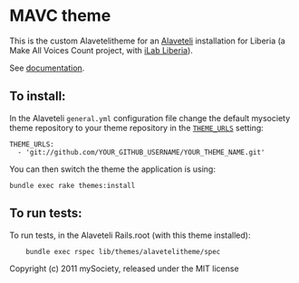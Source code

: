 MAVC theme
==========

This is the custom Alavetelitheme for an 
[Alaveteli](http://alaveteli.org) installation for Liberia
(a Make All Voices Count project, with 
[iLab Liberia](http://http://ilabliberia.org/)).

See [documentation](http://alaveteli.org/docs/customising/themes/).


## To install:

In the Alaveteli `general.yml` configuration file change the default mysociety  theme repository to your theme repository in the [`THEME_URLS`](http://alaveteli.org/docs/customising/config/#theme_urls) setting:

    THEME_URLS:
      - 'git://github.com/YOUR_GITHUB_USERNAME/YOUR_THEME_NAME.git'

You can then switch the theme the application is using:

    bundle exec rake themes:install

## To run tests:

To run tests, in the Alaveteli Rails.root (with this theme installed):

        bundle exec rspec lib/themes/alavetelitheme/spec


Copyright (c) 2011 mySociety, released under the MIT license
